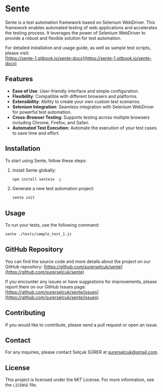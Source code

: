 # Sente
Sente is a test automation framework based on Selenium WebDriver. This framework enables automated testing of web applications and accelerates the testing process. It leverages the power of Selenium WebDriver to provide a robust and flexible solution for test automation.

For detailed installation and usage guide, as well as sample test scripts, please visit:  
[https://sente-1.gitbook.io/sente-docs](https://sente-1.gitbook.io/sente-docs)

## Features

- **Ease of Use**: User-friendly interface and simple configuration.
- **Flexibility**: Compatible with different browsers and platforms.
- **Extensibility**: Ability to create your own custom test scenarios.
- **Selenium Integration**: Seamless integration with Selenium WebDriver for powerful test automation.
- **Cross-Browser Testing**: Supports testing across multiple browsers including Chrome, Firefox, and Safari.
- **Automated Test Execution**: Automate the execution of your test cases to save time and effort.

## Installation

To start using Sente, follow these steps:

1. Install Sente globally:
    ```bash
    npm install senteio -g
    ```
2. Generate a new test automation project:
    ```bash
    sente init    
    ```

## Usage

To run your tests, use the following command:
```bash
sente ./tests/sample_test_1.js
```
## GitHub Repository

You can find the source code and more details about the project on our GitHub repository: 
[https://github.com/surerselcuk/sente](https://github.com/surerselcuk/sente)

If you encounter any issues or have suggestions for improvements, please report them on our GitHub Issues page:  
[https://github.com/surerselcuk/sente/issues](https://github.com/surerselcuk/sente/issues)

## Contributing

If you would like to contribute, please send a pull request or open an issue.

## Contact

For any inquiries, please contact Selçuk SÜRER at [surerselcuk@gmail.com](mailto:surerselcuk@gmail.com).

## License

This project is licensed under the MIT License. For more information, see the `LICENSE` file.

